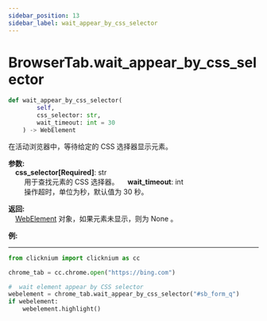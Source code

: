 ```yaml
---
sidebar_position: 13
sidebar_label: wait_appear_by_css_selector
---
```

# BrowserTab.wait_appear_by_css_selector
```python
def wait_appear_by_css_selector(
        self,
        css_selector: str,
        wait_timeout: int = 30
    ) -> WebElement
```  

在活动浏览器中，等待给定的 CSS 选择器显示元素。

**参数:**  
    &emsp;**css_selector[Required]**: str     
        &emsp;&emsp; 用于查找元素的 CSS 选择器。 
    &emsp;**wait_timeout**: int  
        &emsp;&emsp; 操作超时，单位为秒，默认值为 30 秒。

**返回:**  
    &emsp;[WebElement](webelement.md) 对象，如果元素未显示，则为 None 。

**例:**
***
```python
from clicknium import clicknium as cc

chrome_tab = cc.chrome.open("https://bing.com")

#  wait element appear by CSS selector
webelement = chrome_tab.wait_appear_by_css_selector("#sb_form_q")
if webelement:
    webelement.highlight()

```